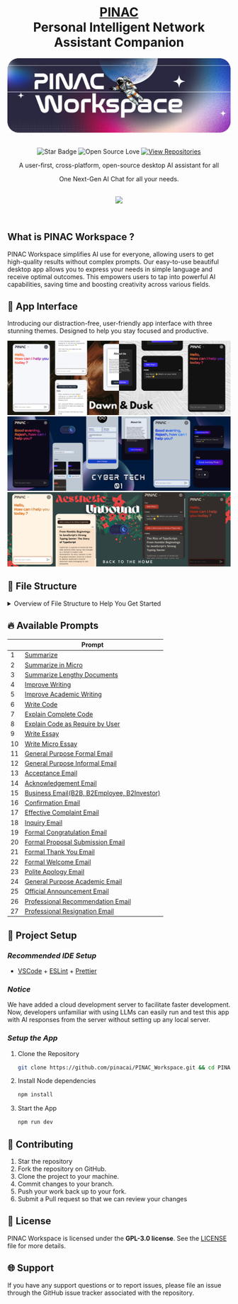 

<div align="center">

<h1 style="border-bottom: none">
    <b><a href="https://github.com/pinacai">PINAC</a></b><br>
    Personal Intelligent Network Assistant Companion
</h1>

<img src="https://github.com/pinacai/PINAC_Workspace/blob/main/assets/header.png" alt="header image">

<br>
<br>

![Star Badge](https://img.shields.io/static/v1?label=%F0%9F%8C%9F&message=If%20Useful&style=style=flat&color=BC4E99)
![Open Source Love](https://badges.frapsoft.com/os/v1/open-source.svg?v=103)
[![View Repositories](https://img.shields.io/badge/View-Our_Repositories-blue?logo=GitHub)](https://github.com/pinacai?tab=repositories)

A user-first, cross-platform, open-source desktop AI assistant for all

One Next-Gen AI Chat for all your needs.
<br>
<br>

![](https://skillicons.dev/icons?i=react,typescript,vite,electron)

</div>

<br />

## What is PINAC Workspace ?

PINAC Workspace simplifies AI use for everyone, allowing users to get high-quality results without complex prompts. Our easy-to-use beautiful desktop app allows you to express your needs in simple language and receive optimal outcomes. This empowers users to tap into powerful AI capabilities, saving time and boosting creativity across various fields.

## 🎨 App Interface

Introducing our distraction-free, user-friendly app interface with three stunning themes. Designed to help you stay focused and productive.
<br />

<img src="https://github.com/pinacai/PINAC_Workspace/blob/main/assets/Dawn_%26_Dusk.jpg" alt="Dawn & Dusk Screenshot">
<img src="https://github.com/pinacai/PINAC_Workspace/blob/main/assets/Cyber_Tech_01.jpg" alt="Cyber Tech 01 Screenshot">
<img src="https://github.com/pinacai/PINAC_Workspace/blob/main/assets/Aesthetic_Unbound.jpg" alt="Aesthetic Unbound Screenshot">


## 📂 File Structure

<details>
<summary>
Overview of File Structure to Help You Get Started
</summary>

    .
    ├── public /
    ├── index.html
    |
    ├── backend /
    |    ├── model /
    |    ├── prompts /
    |    ├── user data /
    |    └── main.ts
    |
    ├── electron /
    |    ├── main.ts
    |    └── preload.ts
    |
    └── frontend /
         ├── App.tsx
         ├── App.css           # All element's colors theme-wise
         |
         ├── components /      # common components
         |    ├── styles /
         |    ├── MarkdownStyle.tsx   
         |    ├── Menubar.tsx
         |    ├── Sidebar.tsx
         |    └── ThemeToggle.tsx
         |
         ├── context /
         |    ├── StopTextGeneration.ts
         |    ├── SubPage.tsx    
         |    ├── ThemeMode.tsx 
         |    └── ThemeStyle.tsx
         |  
         ├── features /
         |    ├── aboutUs /
         |    ├── authentication /     
         |    ├── header /     
         |    ├── inputPanel /     
         |    ├── msgBubble /     
         |    ├── profile /     
         |    ├── settings /     
         |    ├── authentication /     
         |    └── welcomeText /     
         |
         └── pages /
              ├── styles /
              ├── Home.tsx     
              └── Login.tsx  
</details>


## 🔥 Available Prompts

||Prompt|
---|---|
1 | <a href="https://github.com/pinacai/PINAC_Workspace/blob/main/backend/prompts/Summarize/Summarize.md">Summarize</a> |
2 | <a href="https://github.com/pinacai/PINAC_Workspace/blob/main/backend/prompts/Summarize/Summarize%20In%20Micro.md">Summarize in Micro</a> |
3 | <a href="https://github.com/pinacai/PINAC_Workspace/blob/main/backend/prompts/Summarize/Summarize%20Lengthy%20Documents.md">Summarize Lengthy Documents</a> |
4 | <a href="https://github.com/pinacai/PINAC_Workspace/blob/main/backend/prompts/Improve%20Writing/Improve%20Writing.md">Improve Writing</a> |
5 | <a href="https://github.com/pinacai/PINAC_Workspace/blob/main/backend/prompts/Improve%20Writing/Improve%20Academic%20Writing.md">Improve Academic Writing</a> |
6 | <a href="https://github.com/pinacai/PINAC_Workspace/blob/main/backend/prompts/Code/Write%20Code.md">Write Code</a> |
7 | <a href="https://github.com/pinacai/PINAC_Workspace/blob/main/backend/prompts/Code/Explain%20Complete%20Code.md">Explain Complete Code</a> |
8 | <a href="https://github.com/pinacai/PINAC_Workspace/blob/main/backend/prompts/Code/Explain%20Code%20as%20Require%20by%20User.md">Explain Code as Require by User</a> |
9 | <a href="https://github.com/pinacai/PINAC_Workspace/blob/main/backend/prompts/Writing/Write%20Essay.md">Write Essay</a> |
10 | <a href="https://github.com/pinacai/PINAC_Workspace/blob/main/backend/prompts/Writing/Write%20Micro%20Essay.md">Write Micro Essay</a> |
11 | <a href="https://github.com/pinacai/PINAC_Workspace/blob/main/backend/prompts/Email/General%20Purpose%20Formal%20Email.md">General Purpose Formal Email</a> |
12 | <a href="https://github.com/pinacai/PINAC_Workspace/blob/main/backend/prompts/Email/General%20Purpose%20Personal%20Email.md">General Purpose Informal Email</a> |
13 | <a href="https://github.com/pinacai/PINAC_Workspace/blob/main/backend/prompts/Email/Acceptance%20Email.md">Acceptance Email</a> |
14 | <a href="https://github.com/pinacai/PINAC_Workspace/blob/main/backend/prompts/Email/Acknowledgment%20Email.md">Acknowledgement Email</a> |
15 | <a href="https://github.com/pinacai/PINAC_Workspace/blob/main/backend/prompts/Email/Business%20Email%20(B2B%2C%20B2Employee%2C%20B2Investor).md">Business Email(B2B, B2Employee, B2Investor)</a> |
16 | <a href="https://github.com/pinacai/PINAC_Workspace/blob/main/backend/prompts/Email/Confirmation%20Email.md">Confirmation Email</a> |
17 | <a href="https://github.com/pinacai/PINAC_Workspace/blob/main/backend/prompts/Email/Effective%20Complaint%20Email.md">Effective Complaint Email</a> |
18 | <a href="https://github.com/pinacai/PINAC_Workspace/blob/main/backend/prompts/Email/Effective%20Inquiry%20Email.md">Inquiry Email</a> |
19 | <a href="https://github.com/pinacai/PINAC_Workspace/blob/main/backend/prompts/Email/Formal%20Congratulation%20Email.md">Formal Congratulation Email</a> |
20 | <a href="backend/prompts/Email/Formal Proposal Submission Email.md">Formal Proposal Submission Email</a> |
21 | <a href="https://github.com/pinacai/PINAC_Workspace/blob/main/backend/prompts/Email/Formal%20Thank%20You%20Email.md">Formal Thank You Email</a> |
22 | <a href="https://github.com/pinacai/PINAC_Workspace/blob/main/backend/prompts/Email/Formal%20Welcome%20Email.md">Formal Welcome Email</a> |
23 | <a href="https://github.com/pinacai/PINAC_Workspace/blob/main/backend/prompts/Email/Formal%20and%20Polite%20Apology%20Email.md">Polite Apology Email</a> |
24 | <a href="https://github.com/pinacai/PINAC_Workspace/blob/main/backend/prompts/Email/General%20Purpose%20Academic%20Email.md">General Purpose Academic Email</a> |
25 | <a href="https://github.com/pinacai/PINAC_Workspace/blob/main/backend/prompts/Email/Official%20Announcement%20Email.md">Official Announcement Email</a> |
26 | <a href="https://github.com/pinacai/PINAC_Workspace/blob/main/backend/prompts/Email/Professional%20Recommendation%20Email.md">Professional Recommendation Email</a> |
27 | <a href="https://github.com/pinacai/PINAC_Workspace/blob/main/backend/prompts/Email/Professional%20Resignation%20Email.md">Professional Resignation Email</a> |



## 🚀 Project Setup

### _Recommended IDE Setup_

- [VSCode](https://code.visualstudio.com/) + [ESLint](https://marketplace.visualstudio.com/items?itemName=dbaeumer.vscode-eslint) + [Prettier](https://marketplace.visualstudio.com/items?itemName=esbenp.prettier-vscode)

### _Notice_

We have added a cloud development server to facilitate faster development. Now, developers unfamiliar with using LLMs can easily run and test this app with AI responses from the server without setting up any local server.

### _Setup the App_

1. Clone the Repository

   ```bash
   git clone https://github.com/pinacai/PINAC_Workspace.git && cd PINAC_Workspace
   ```

2. Install Node dependencies

   ```bash
   npm install
   ```

3. Start the App
   ```bash
   npm run dev
   ```

## 🎉 Contributing

1. Star the repository
2. Fork the repository on GitHub.
3. Clone the project to your machine.
4. Commit changes to your branch.
5. Push your work back up to your fork.
6. Submit a Pull request so that we can review your changes

## 📄 License

PINAC Workspace is licensed under the **GPL-3.0 license**. See the <a href="https://github.com/pinacai/PINAC_Workspace/blob/main/LICENSE">LICENSE</a> file for more details.

## 🌐 Support

If you have any support questions or to report issues, please file an issue through the GitHub issue tracker associated with the repository.
